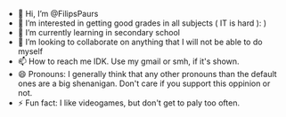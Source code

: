 - 👋 Hi, I’m @FilipsPaurs
- 👀 I’m interested in getting good grades in all subjects (   IT is hard ):   )
- 🌱 I’m currently learning in secondary school
- 💞️ I’m looking to collaborate on anything that I will not be able to do myself
- 📫 How to reach me IDK. Use my gmail or smh, if it's shown.
- 😄 Pronouns: I generally think that any other pronouns than the default ones are a big shenanigan. Don't care if you support this oppinion or not.
- ⚡ Fun fact: I like videogames, but don't get to paly too often.

<!---
FilipsPaurs/FilipsPaurs is a ✨ special ✨ repository because its `README.md` (this file) appears on your GitHub profile.
You can click the Preview link to take a look at your changes.
--->
